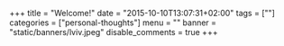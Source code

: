 +++
title = "Welcome!"
date = "2015-10-10T13:07:31+02:00"
tags = [""]
categories = ["personal-thoughts"]
menu = ""
banner = "static/banners/lviv.jpeg"
disable_comments = true
+++

